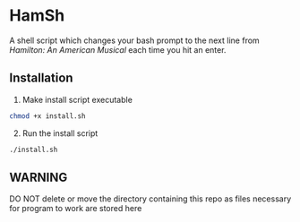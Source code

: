 # HamSh

A shell script which changes your bash prompt to the next line from *Hamilton: An American Musical* each time you hit an enter.

## Installation

1. Make install script executable

```bash
chmod +x install.sh
```

2. Run the install script

```bash
./install.sh
```

## WARNING

DO NOT delete or move the directory containing this repo as files necessary for program to work are stored here
